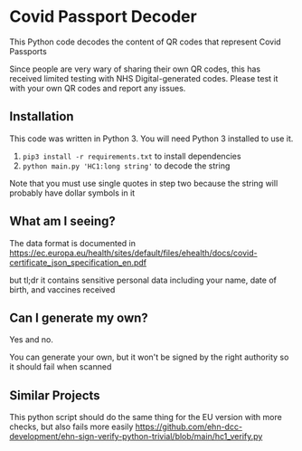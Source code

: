 # Covid Passport Decoder

This Python code decodes the content of QR codes that represent Covid Passports

Since people are very wary of sharing their own QR codes, this has received limited testing with NHS Digital-generated codes.  Please test it with your own QR codes and report any issues.


## Installation

This code was written in Python 3.  You will need Python 3 installed to use it.

1. `pip3 install -r requirements.txt` to install dependencies
2. `python main.py 'HC1:long string'` to decode the string

Note that you must use single quotes in step two because the string will probably have dollar symbols in it

## What am I seeing?

The data format is documented in https://ec.europa.eu/health/sites/default/files/ehealth/docs/covid-certificate_json_specification_en.pdf

but tl;dr it contains sensitive personal data including your name, date of birth, and vaccines received

## Can I generate my own?

Yes and no.

You can generate your own, but it won't be signed by the right authority so it should fail when scanned

## Similar Projects

This python script should do the same thing for the EU version with more checks, but also fails more easily https://github.com/ehn-dcc-development/ehn-sign-verify-python-trivial/blob/main/hc1_verify.py
